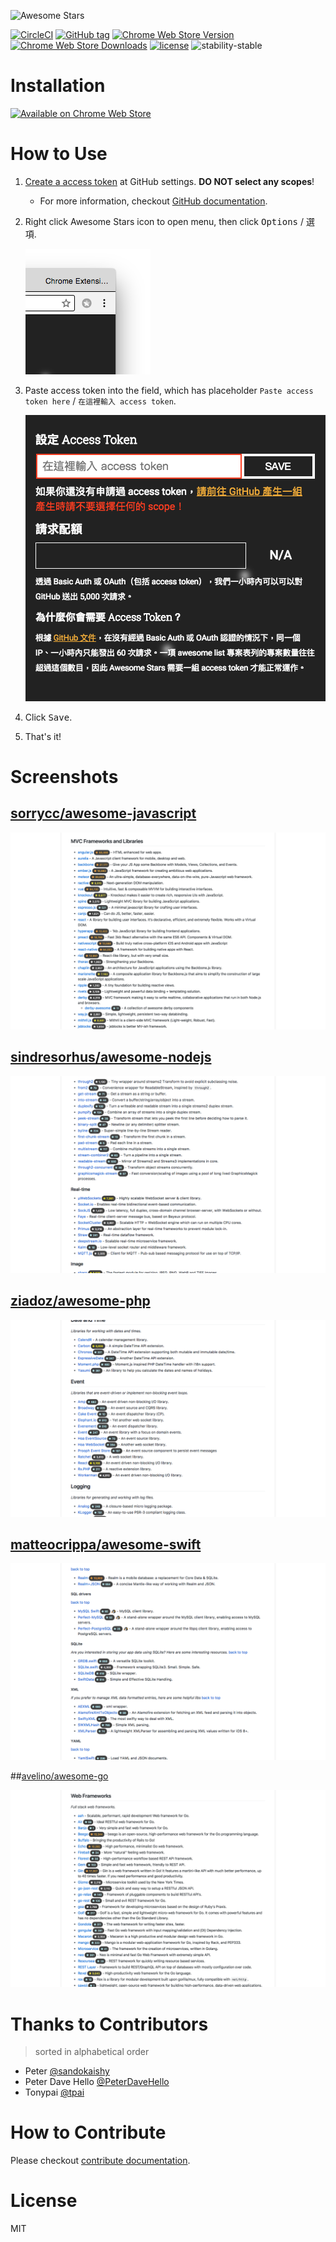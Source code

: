 ![Awesome Stars](promo/Promo-Image-Large_920x680.png)

[![CircleCI](https://circleci.com/gh/henry40408/awesome-stars/tree/master.svg?style=shield)](https://circleci.com/gh/henry40408/awesome-stars/tree/master)
[![GitHub tag](https://img.shields.io/github/tag/henry40408/awesome-stars.svg)](https://github.com/henry40408/awesome-stars)
[![Chrome Web Store Version](https://img.shields.io/chrome-web-store/v/lcokkcbdmicofdahlooopcpinogephfb.svg)](https://chrome.google.com/webstore/detail/awesome-stars/lcokkcbdmicofdahlooopcpinogephfb)
[![Chrome Web Store Downloads](https://img.shields.io/chrome-web-store/d/lcokkcbdmicofdahlooopcpinogephfb.svg)](https://chrome.google.com/webstore/detail/awesome-stars/lcokkcbdmicofdahlooopcpinogephfb)
[![license](https://img.shields.io/github/license/henry40408/awesome-stars.svg)](https://github.com/henry40408/awesome-stars/blob/develop/LICENSE.txt)
![stability-stable](https://img.shields.io/badge/stability-stable-green.svg)

# Installation

[![Available on Chrome Web Store](assets/available-on-chrome-web-store.png)](https://chrome.google.com/webstore/detail/awesome-stars/lcokkcbdmicofdahlooopcpinogephfb)

# How to Use

1. [Create a access token](https://github.com/settings/tokens/new?description=Awesome%20Stars) at GitHub settings. **DO NOT select any scopes**!
   * For more information, checkout [GitHub documentation](https://help.github.com/articles/creating-a-personal-access-token-for-the-command-line/#creating-a-token).
1. Right click Awesome Stars icon to open menu, then click <kbd>Options</kbd> / <kbd>選項</kbd>.

   ![Awesome Stars Icon](assets/awesome-stars-icon.png)

1. Paste access token into the field, which has placeholder `Paste access token here` / `在這裡輸入 access token`.

   ![Awesome Options Page](assets/field-and-progress-bar.png)

1. Click <kbd>Save</kbd>.

1. That's it!

# Screenshots

## [sorrycc/awesome-javascript](https://github.com/sorrycc/awesome-javascript)

![sorrycc/awesome-javascript](assets/screenshots/javascript.png)

## [sindresorhus/awesome-nodejs](https://github.com/sindresorhus/awesome-nodejs)

![sindresorhus/awesome-nodejs](assets/screenshots/nodejs.png)

## [ziadoz/awesome-php](https://github.com/ziadoz/awesome-php)

![ziadoz/awesome-php](assets/screenshots/php.png)

## [matteocrippa/awesome-swift](https://github.com/matteocrippa/awesome-swift)

![matteocrippa/awesome-swift](assets/screenshots/swift.png)

##[avelino/awesome-go](https://github.com/avelino/awesome-go)

![avelino/awesome-go](assets/screenshots/go.png)

# Thanks to Contributors

> sorted in alphabetical order

* Peter [@sandokaishy](https://github.com/sandokaishy)
* Peter Dave Hello [@PeterDaveHello](https://github.com/PeterDaveHello)
* Tonypai [@tpai](https://github.com/tpai)

# How to Contribute

Please checkout [contribute documentation](CONTRIBUTE.md).

# License

MIT
